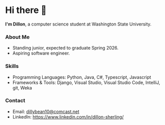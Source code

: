 # Hi there 👋

**I'm Dillon**, a computer science student at Washington State University.

### About Me
* Standing junior, expected to graduate Spring 2026.
* Aspiring software engineer.

### Skills
* Programming Languages: Python, Java, C#, Typescript, Javascript
* Frameworks & Tools: Django, Visual Studio, Visual Studio Code, IntelliJ, git, Weka

### Contact
* Email: dillybean10@comcast.net
* LinkedIn: https://www.linkedin.com/in/dillon-sherling/
